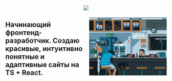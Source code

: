 <div align="center">
  <img src="https://skillicons.dev/icons?i=html,css,js,ts,bootstrap,react,vercel,nodejs,npm,express,mongodb,git,github,figma" />
  
  <div style="display: flex; align-items: center; justify-content: space-between; gap: 20px;">
    <div style="flex: 1; text-align: left;">
      <h2>Начинающий фронтенд-разработчик. Создаю красивые, интуитивно понятные и адаптивные сайты на TS + React.</h2>
    </div>
    <div style="flex: 1;">
      <img src="https://github.com/Bogatyrev-Islam/Bogatyrev-Islam/raw/main/гиф%20анимация.gif" alt="Анимация проекта" width="300"/>
    </div>
  </div>
</div>
